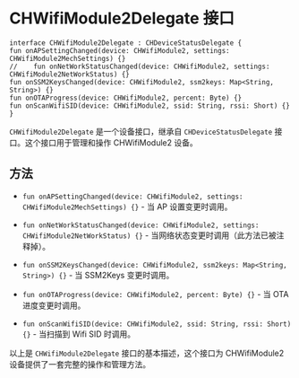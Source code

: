
# CHWifiModule2Delegate 接口

```
interface CHWifiModule2Delegate : CHDeviceStatusDelegate {
fun onAPSettingChanged(device: CHWifiModule2, settings: CHWifiModule2MechSettings) {}
//    fun onNetWorkStatusChanged(device: CHWifiModule2, settings: CHWifiModule2NetWorkStatus) {}
fun onSSM2KeysChanged(device: CHWifiModule2, ssm2keys: Map<String, String>) {}
fun onOTAProgress(device: CHWifiModule2, percent: Byte) {}
fun onScanWifiSID(device: CHWifiModule2, ssid: String, rssi: Short) {}
}
```
`CHWifiModule2Delegate` 是一个设备接口，继承自 `CHDeviceStatusDelegate` 接口。这个接口用于管理和操作 CHWifiModule2 设备。

## 方法

- `fun onAPSettingChanged(device: CHWifiModule2, settings: CHWifiModule2MechSettings) {}` - 当 AP 设置变更时调用。

- `fun onNetWorkStatusChanged(device: CHWifiModule2, settings: CHWifiModule2NetWorkStatus) {}` - 当网络状态变更时调用（此方法已被注释掉）。

- `fun onSSM2KeysChanged(device: CHWifiModule2, ssm2keys: Map<String, String>) {}` - 当 SSM2Keys 变更时调用。

- `fun onOTAProgress(device: CHWifiModule2, percent: Byte) {}` - 当 OTA 进度变更时调用。

- `fun onScanWifiSID(device: CHWifiModule2, ssid: String, rssi: Short) {}` - 当扫描到 Wifi SID 时调用。

以上是 `CHWifiModule2Delegate` 接口的基本描述，这个接口为 CHWifiModule2 设备提供了一套完整的操作和管理方法。
